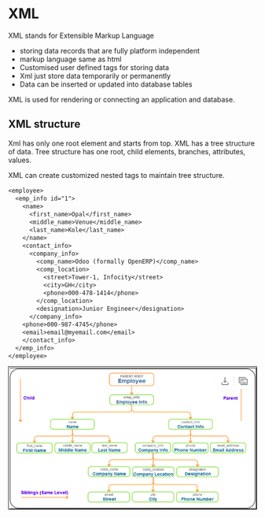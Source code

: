 # XML
XML stands for Extensible Markup Language
* storing data records that are fully platform independent
* markup language same as html
* Customised user defined tags for storing data
* Xml just store data temporarily or permanently
* Data can be inserted or updated into database tables 

XML is used for rendering or connecting an application and database.

## XML structure
Xml has only one root element and starts from top. XML has a tree structure of data. Tree structure has one root, child elements, branches, attributes, values.

XML can create customized nested tags to maintain tree structure.

```
<employee>
  <emp_info id="1">
    <name>
      <first_name>Opal</first_name>
      <middle_name>Venue</middle_name>
      <last_name>Kole</last_name>
    </name>
    <contact_info>
      <company_info>
        <comp_name>Odoo (formally OpenERP)</comp_name>
        <comp_location>
          <street>Tower-1, Infocity</street>
          <city>GH</city>
          <phone>000-478-1414</phone>
        </comp_location>
        <designation>Junior Engineer</designation>
      </company_info>
    <phone>000-987-4745</phone>
    <email>email@myemail.com</email>
    </contact_info>
  </emp_info>
</employee>
```

<div align="center"><img align="center" src="./images/xml_tree_structure.png" 
alt="XML tree structure" border="1" /></div>

